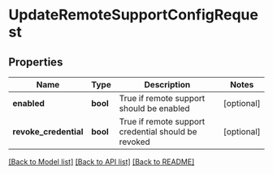 # UpdateRemoteSupportConfigRequest

## Properties
Name | Type | Description | Notes
------------ | ------------- | ------------- | -------------
**enabled** | **bool** | True if remote support should be enabled | [optional] 
**revoke_credential** | **bool** | True if remote support credential should be revoked | [optional] 

[[Back to Model list]](../README.md#documentation-for-models) [[Back to API list]](../README.md#documentation-for-api-endpoints) [[Back to README]](../README.md)


